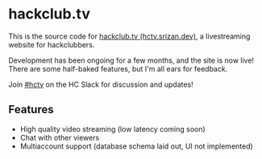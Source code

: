 # hackclub.tv

This is the source code for [hackclub.tv (hctv.srizan.dev)](https://hctv.srizan.dev), a livestreaming website for hackclubbers.

Development has been ongoing for a few months, and the site is now live! There are some half-baked features, but I'm all ears for feedback.

Join [#hctv](https://hackclub.slack.com/archives/C08HGLXGXAB) on the HC Slack for discussion and updates!

## Features

- High quality video streaming (low latency coming soon)
- Chat with other viewers
- Multiaccount support (database schema laid out, UI not implemented)